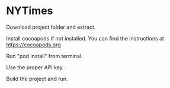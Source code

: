 # NYTimes

Download project folder and extract.

Install cocoapods if not installed. You can find the instructions at https://cocoapods.org

Run "pod install" from terminal.

Use the proper API key.

Build the project and run.
